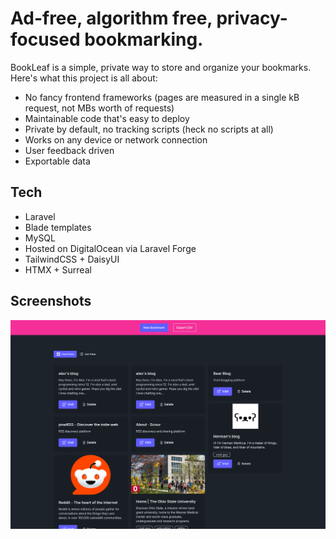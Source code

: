 # Ad-free, algorithm free, privacy-focused bookmarking.

BookLeaf is a simple, private way to store and organize your bookmarks. Here's what this project is all about:

- No fancy frontend frameworks (pages are measured in a single kB request, not MBs worth of requests)
- Maintainable code that's easy to deploy
- Private by default, no tracking scripts (heck no scripts at all)
- Works on any device or network connection
- User feedback driven
- Exportable data

## Tech

- Laravel
- Blade templates
- MySQL
- Hosted on DigitalOcean via Laravel Forge
- TailwindCSS + DaisyUI
- HTMX + Surreal

## Screenshots

![Screenshot Update Homepage](/public/images/home_screenshot.png)
